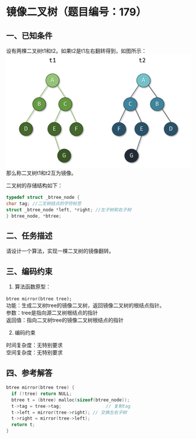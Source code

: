 # 镜像二叉树（题目编号：179）

## 一、已知条件

设有两棵二叉树t1和t2。如果t2是t1左右翻转得到，如图所示：
![](./img/179.png)
那么称二叉树t1和t2互为镜像。

二叉树的存储结构如下：
```c
typedef struct _btree_node {
char tag; //二叉树结点的字符标签
struct _btree_node *left, *right; //左子树和右子树
} btree_node, *btree;
```
## 二、任务描述

请设计一个算法，实现一棵二叉树的镜像翻转。

## 三、编码约束

1. 算法函数原型：

`btree mirror(btree tree);`  
功能：生成二叉树tree的镜像二叉树，返回镜像二叉树的根结点指针。  
参数：tree是指向源二叉树根结点的指针  
返回值：指向二叉树tree的镜像二叉树根结点的指针

2. 编码约束

时间复杂度：无特别要求  
空间复杂度：无特别要求

## 四、参考解答

```c
btree mirror(btree tree) {
  if (!tree) return NULL;
  btree t = (btree) malloc(sizeof(btree_node));
  t->tag = tree->tag;                 // 复制tag
  t->left = mirror(tree->right); // 交换左右子树
  t->right = mirror(tree->left);
  return t;
}
```